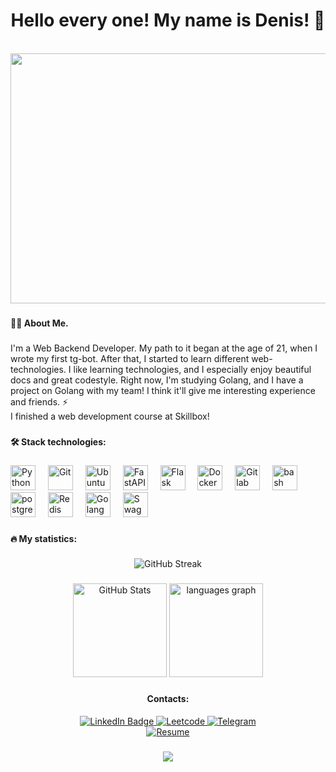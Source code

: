 <h1 align="center">Hello every one! My name is Denis! 👋</h1>

<br clear="both">

<div align="center">
  <img height="400" width="750" src="https://i.pinimg.com/originals/74/63/59/74635989b770a38189fff31a8ef152ea.gif"  />
</div>

###

<h4 align="left">👩‍💻 About Me.</h4>

###

<p align="left">I'm a Web Backend Developer. My path to it began at the age of 21, when I wrote my first tg-bot. After that, I started to learn different web-technologies. I like learning technologies, and I especially enjoy beautiful docs and great codestyle. Right now, I'm studying Golang, and I have a project on Golang with my team! I think it'll give me interesting experience and friends. ⚡️<br>
I finished a web development course at Skillbox!<br> </p>

###

<h4 align="left">🛠 Stack technologies:</h4>

###

<div align="left">
  <img src="https://symbols.getvecta.com/stencil_25/69_python.34cfd522d6.svg" height="40" alt="Python"  />
  <img width="12" />
  <img src="https://symbols.getvecta.com/stencil_28/88_visual-studio-team-services-git-repository.c595f4166d.svg" height="40" alt="Git"  />
  <img width="12" />
  <img src="https://icon.icepanel.io/Technology/svg/Ubuntu.svg" height="40" alt="Ubuntu"  />
  <img width="12" />
  <img src="https://icon.icepanel.io/Technology/svg/FastAPI.svg" height="40" alt="FastAPI"  />
  <img width="12" />
  <img src="https://www.svgrepo.com/show/508915/flask.svg" height="40" alt="Flask"  />
  <img width="12" />
  <img src="https://www.svgrepo.com/show/349342/docker.svg" height="40" alt="Docker"  />
  <img width="12" />
  <img src="https://symbols.getvecta.com/stencil_25/30_gitlab.83a9252b1c.svg" height="40" alt="Gitlab"  />
  <img width="12" />
  <img src="https://cdn.simpleicons.org/gnubash/4EAA25" height="40" alt="bash logo"  />
  <img width="12" />
  <img src="https://skillicons.dev/icons?i=postgres" height="40" alt="postgresql logo" />
  <img width="12" />
  <img src="https://icon.icepanel.io/Technology/svg/Redis.svg" height="40" alt="Redis" />
  <img width="12" />
  <img src="https://icon.icepanel.io/Technology/svg/Go.svg" height="40" alt="Golang" />
  <img width="12" />
  <img src="https://icon.icepanel.io/Technology/svg/Swagger.svg" height="40" alt="Swagger" />
  <img width="12" />
</div>

###

<h4 align="left">🔥 My statistics:</h4>

###

<div align="center">
    <img src="https://streak-stats.demolab.com?user=miron-anosov&theme=transparent" alt="GitHub Streak" style="display: inline-block;"/>
</div>

###

<div align="center">
  <img src="https://github-readme-stats.vercel.app/api?username=miron-anosov&show_icons=true&theme=transparent" alt="GitHub Stats" height="150" />
  <img src="https://github-readme-stats.vercel.app/api/top-langs?username=miron-anosov&locale=en&hide_title=false&layout=compact&card_width=320&langs_count=5&theme=transparent&hide_border=false&order=2" height="150" alt="languages graph"  />
</div>

###

<div id="badges" align="center">
  <div aling="center"><h4>Contacts:</h4> </div>
  <a href="https://www.linkedin.com/public-profile/settings?trk=d_flagship3_profile_self_view_public_profile" target="_blank">
    <img src="https://img.shields.io/badge/LinkedIn-blue?style=for-the-badge&logo=linkedin&logoColor=white" alt="LinkedIn Badge"/>
  </a>
  <a href="https://leetcode.com/u/mairon26rus/" target="_blank">
    <img src="https://img.shields.io/badge/LeetCode-000000?style=for-the-badge&logo=LeetCode&logoColor=#d16c06" alt="Leetcode"/>
  </a>
  <a href="https://t.me/MIRON_ANOSOV" target="_blank">
    <img src="https://img.shields.io/badge/Telegram-2CA5E0?style=for-the-badge&logo=telegram&logoColor=white" alt="Telegram"/>
  </a>
  <br>
  <a href="https://gist.github.com/Miron-Anosov/f6d7d4190f093742a36b1b7d5d399619" target="_blank">
    <img src="https://img.shields.io/badge/Resume-Gist-orange?style=for-the-badge&logo=github&logoColor=white" alt="Resume"/>
  </a>
</div>

###

<div align="center">
  <img src="https://visitor-badge.laobi.icu/badge?page_id=miron-anosov.miron-anosov&"  />
</div>
